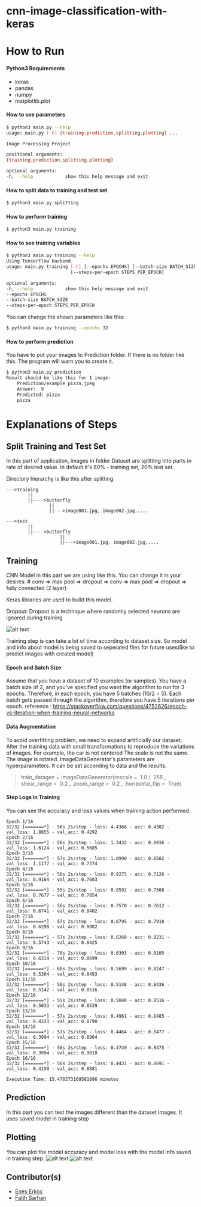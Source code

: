 # cnn-image-classification-with-keras

# How to Run
#### Python3 Requirements

- keras
- pandas
- numpy
- matplotlib.plot

#### How to see parameters

```bash
$ python3 main.py --help
usage: main.py [-h] {training,prediction,splitting,plotting} ...

Image Processing Project

positional arguments:
{training,prediction,splitting,plotting}

optional arguments:
-h, --help            show this help message and exit
```


#### How to split data to training and test set

```bash
$ python3 main.py splitting
```

#### How to perform training

```bash
$ python3 main.py training 
```

#### How to see training variables

```bash
$ python3 main.py training --help
Using TensorFlow backend.
usage: main.py training [-h] [--epochs EPOCHS] [--batch-size BATCH_SIZE]
                        [--steps-per-epoch STEPS_PER_EPOCH]

optional arguments:
-h, --help            show this help message and exit
--epochs EPOCHS
--batch-size BATCH_SIZE
--steps-per-epoch STEPS_PER_EPOCH

```

You can change the shown parameters like this:

```bash
$ python3 main.py training --epochs 32
```

#### How to perform prediction

You have to put your images to Prediction folder. If there is no folder like this. The program will warn you to create it.

```bash
$ python3 main.py prediction
Result should be like this for 1 image:
    Prediction/example_pizza.jpeg
    Answer:  9
    Predicted: pizza
    pizza
```

# Explanations of Steps
## Split Training and Test Set
In this part of application, images in folder Dataset are splitting into parts in rate of desired value. In default it's 80% - training set,  20% test set.

Directory hierarchy is like this after splitting
>
    --->training
            ||
            ||---->butterfly
                    ||
                    ||--->image001.jpg, image002.jpg,....

    --->test
            ||
            ||---->butterfly
                        ||
                        ||--->image001.jpg, image002.jpg,....

## Training

CNN Model in this part we are using like this. You can change it in your desires:
    # conv => max pool => dropout => conv => max pool => dropout => fully connected (2 layer)

Keras libraries are used to build this model.

Dropout: Dropout is a technique where randomly selected neurons are ignored during training

![alt text](./figures/Figure_3.jpg)

Training step is can take a lot of time according to dataset size. So model and info about model is being saved to seperated files for future uses(like to predict images with created model)
#### Epoch and Batch Size
Assume that you have a dataset of 10 examples (or samples). You have a batch size of 2, and you've specified you want the algorithm to run for 3 epochs. Therefore, in each epoch, you have 5 batches (10/2 = 5). Each batch gets passed through the algorithm, therefore you have 5 iterations per epoch.
reference : https://stackoverflow.com/questions/4752626/epoch-vs-iteration-when-training-neural-networks

#### Data Augmentation
 To avoid overfitting problem, we need to expand artificially our dataset. Alter the training data with small transformations to reproduce the variations of images. For example, the car is not centered The scale is not the same. The image is rotated. ImageDataGenerator's parameters are hyperparameters. It can be set according to data and the results.
 >train_datagen = ImageDataGenerator(rescale​ = ​ 1.0​ / ​ 255​ , ​ shear_range​ = ​ 0.2​ , ​ zoom_range​ = ​ 0.2​ , ​ horizontal_flip​ = ​ True)

#### Step Logs in Training
You can see the accuracy and loss values when training action performed.
>
    Epoch 1/16
    32/32 [=======*] - 56s 2s/step - loss: 4.4368 - acc: 0.4382 - val_loss: 1.8855 - val_acc: 0.4292
    Epoch 2/16
    32/32 [=======*] - 56s 2s/step - loss: 1.3432 - acc: 0.6016 - val_loss: 1.6124 - val_acc: 0.5685
    Epoch 3/16
    32/32 [=======*] - 57s 2s/step - loss: 1.0990 - acc: 0.6582 - val_loss: 1.1177 - val_acc: 0.7374
    Epoch 4/16
    32/32 [=======*] - 56s 2s/step - loss: 0.9275 - acc: 0.7126 - val_loss: 0.9164 - val_acc: 0.7603
    Epoch 5/16
    32/32 [=======*] - 55s 2s/step - loss: 0.8592 - acc: 0.7508 - val_loss: 0.7677 - val_acc: 0.7854
    Epoch 6/16
    32/32 [=======*] - 56s 2s/step - loss: 0.7570 - acc: 0.7612 - val_loss: 0.6741 - val_acc: 0.8402
    Epoch 7/16
    32/32 [=======*] - 57s 2s/step - loss: 0.6795 - acc: 0.7910 - val_loss: 0.6298 - val_acc: 0.8082
    Epoch 8/16
    32/32 [=======*] - 57s 2s/step - loss: 0.6260 - acc: 0.8231 - val_loss: 0.5743 - val_acc: 0.8425
    Epoch 9/16
    32/32 [=======*] - 70s 2s/step - loss: 0.6303 - acc: 0.8105 - val_loss: 0.6314 - val_acc: 0.8699
    Epoch 10/16
    32/32 [=======*] - 68s 2s/step - loss: 0.5699 - acc: 0.8247 - val_loss: 0.5304 - val_acc: 0.8493
    Epoch 11/16
    32/32 [=======*] - 56s 2s/step - loss: 0.5148 - acc: 0.8436 - val_loss: 0.5142 - val_acc: 0.8516
    Epoch 12/16
    32/32 [=======*] - 55s 2s/step - loss: 0.5040 - acc: 0.8516 - val_loss: 0.5033 - val_acc: 0.8539
    Epoch 13/16
    32/32 [=======*] - 57s 2s/step - loss: 0.4961 - acc: 0.8485 - val_loss: 0.4333 - val_acc: 0.8790
    Epoch 14/16
    32/32 [=======*] - 57s 2s/step - loss: 0.4464 - acc: 0.8477 - val_loss: 0.3994 - val_acc: 0.8904
    Epoch 15/16
    32/32 [=======*] - 56s 2s/step - loss: 0.4749 - acc: 0.8475 - val_loss: 0.3994 - val_acc: 0.9018
    Epoch 16/16
    32/32 [=======*] - 56s 2s/step - loss: 0.4431 - acc: 0.8691 - val_loss: 0.4150 - val_acc: 0.8881

    Execution Time: 15.470373169581096 minutes



## Prediction
In this part you can test the images different than the dataset images. It uses saved model in training step
## Plotting
You can plot the model accuracy and model loss with the model info saved in training step. 
![alt text](./figures/Figure_1.png)
![alt text](./figures/Figure_2.png)

## Contributor(s)
- [Enes Erkoç](https://github.com/eneserkoc)
- [Fatih Sarhan](https://github.com/f9n)
